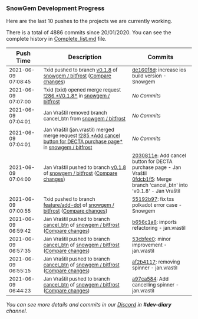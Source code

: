 
### SnowGem Development Progress

Here are the last 10 pushes to the projects we are currently working.

There is a total of 4886 commits since 20/01/2020. You can see the complete history in
 [Complete_list.md](Complete_list.md) file.

| Push Time | Description | Commits |
| --- | --- | --- |
| <sub>2021-06-09 07:08:45</sub> | <sub>Txid pushed to branch [v0\.1\.8](https://gitlab.com/snowgem/bitfrost/commits/v0.1.8) of [snowgem / bitfrost](https://gitlab.com/snowgem/bitfrost) ([Compare changes](https://gitlab.com/snowgem/bitfrost/compare/0fdcb1f51d32153951831f83e65dc2c69b43d3c0...de160f8d95006d9b3ef9c60ea18fdf3f5ddb4dce))</sub> | <sub>[de160f8d](https://gitlab.com/snowgem/bitfrost/-/commit/de160f8d95006d9b3ef9c60ea18fdf3f5ddb4dce): increase ios build version - Snowgem</sub> |
| <sub>2021-06-09 07:07:00</sub> | <sub>Txid (txid) opened merge request [\!286 \*V0\.1\.8\*](https://gitlab.com/snowgem/bitfrost/-/merge_requests/286) in [snowgem / bitfrost](https://gitlab.com/snowgem/bitfrost)</sub> | <sub>_No Commits_</sub> |
| <sub>2021-06-09 07:04:01</sub> | <sub>Jan Vraštil removed branch cancel_btn from [snowgem / bitfrost](https://gitlab.com/snowgem/bitfrost)</sub> | <sub>_No Commits_</sub> |
| <sub>2021-06-09 07:04:01</sub> | <sub>Jan Vraštil (jan.vrastil) merged merge request [\!285 \*Add cancel button for DECTA purchase page\*](https://gitlab.com/snowgem/bitfrost/-/merge_requests/285) in [snowgem / bitfrost](https://gitlab.com/snowgem/bitfrost)</sub> | <sub>_No Commits_</sub> |
| <sub>2021-06-09 07:04:00</sub> | <sub>Jan Vraštil pushed to branch [v0\.1\.8](https://gitlab.com/snowgem/bitfrost/commits/v0.1.8) of [snowgem / bitfrost](https://gitlab.com/snowgem/bitfrost) ([Compare changes](https://gitlab.com/snowgem/bitfrost/compare/9641e7f26fb1040932a20405f98f93552d963bd7...0fdcb1f51d32153951831f83e65dc2c69b43d3c0))</sub> | <sub>[2030811e](https://gitlab.com/snowgem/bitfrost/-/commit/2030811e0f6dfd52b44804407f49b568aa051880): Add cancel button for DECTA purchase page - Jan Vraštil<br>[0fdcb1f5](https://gitlab.com/snowgem/bitfrost/-/commit/0fdcb1f51d32153951831f83e65dc2c69b43d3c0): Merge branch 'cancel_btn' into 'v0.1.8' - Jan Vraštil</sub> |
| <sub>2021-06-09 07:00:55</sub> | <sub>Txid pushed to branch [feature/add\-dot](https://gitlab.com/snowgem/bitfrost/commits/feature/add-dot) of [snowgem / bitfrost](https://gitlab.com/snowgem/bitfrost) ([Compare changes](https://gitlab.com/snowgem/bitfrost/compare/9f69bfdb4ca38936e59166abd6fdacfde830e890...55192b978cb64eb9875e318872dcdac854b168ba))</sub> | <sub>[55192b97](https://gitlab.com/snowgem/bitfrost/-/commit/55192b978cb64eb9875e318872dcdac854b168ba): fix txs polkadot error case - Snowgem</sub> |
| <sub>2021-06-09 06:59:42</sub> | <sub>Jan Vraštil pushed to branch [cancel\_btn](https://gitlab.com/snowgem/bitfrost/commits/cancel_btn) of [snowgem / bitfrost](https://gitlab.com/snowgem/bitfrost) ([Compare changes](https://gitlab.com/snowgem/bitfrost/compare/53cbfee09cbf94513746eb5db835b8a15c0fab36...b656c1a6f63241816e3b710c86c78f8d89c23008))</sub> | <sub>[b656c1a6](https://gitlab.com/snowgem/bitfrost/-/commit/b656c1a6f63241816e3b710c86c78f8d89c23008): imports refactoring - jan.vrastil</sub> |
| <sub>2021-06-09 06:57:35</sub> | <sub>Jan Vraštil pushed to branch [cancel\_btn](https://gitlab.com/snowgem/bitfrost/commits/cancel_btn) of [snowgem / bitfrost](https://gitlab.com/snowgem/bitfrost) ([Compare changes](https://gitlab.com/snowgem/bitfrost/compare/af2b4117ccb3d850bfa55cccbb5ca571428a310f...53cbfee09cbf94513746eb5db835b8a15c0fab36))</sub> | <sub>[53cbfee0](https://gitlab.com/snowgem/bitfrost/-/commit/53cbfee09cbf94513746eb5db835b8a15c0fab36): minor improvement - jan.vrastil</sub> |
| <sub>2021-06-09 06:55:15</sub> | <sub>Jan Vraštil pushed to branch [cancel\_btn](https://gitlab.com/snowgem/bitfrost/commits/cancel_btn) of [snowgem / bitfrost](https://gitlab.com/snowgem/bitfrost) ([Compare changes](https://gitlab.com/snowgem/bitfrost/compare/a97ca5843b7227ab17e1d0c86f0bc5c7d292511e...af2b4117ccb3d850bfa55cccbb5ca571428a310f))</sub> | <sub>[af2b4117](https://gitlab.com/snowgem/bitfrost/-/commit/af2b4117ccb3d850bfa55cccbb5ca571428a310f): removing spinner - jan.vrastil</sub> |
| <sub>2021-06-09 06:44:23</sub> | <sub>Jan Vraštil pushed to branch [cancel\_btn](https://gitlab.com/snowgem/bitfrost/commits/cancel_btn) of [snowgem / bitfrost](https://gitlab.com/snowgem/bitfrost) ([Compare changes](https://gitlab.com/snowgem/bitfrost/compare/ca3d9fd9c1b903186e4466d38c6b206106637e09...a97ca5843b7227ab17e1d0c86f0bc5c7d292511e))</sub> | <sub>[a97ca584](https://gitlab.com/snowgem/bitfrost/-/commit/a97ca5843b7227ab17e1d0c86f0bc5c7d292511e): Add cancelling spinner - jan.vrastil</sub> |

_You can see more details and commits in our [Discord](https://discord.gg/zumGnbg) in **#dev-diary** channel._
